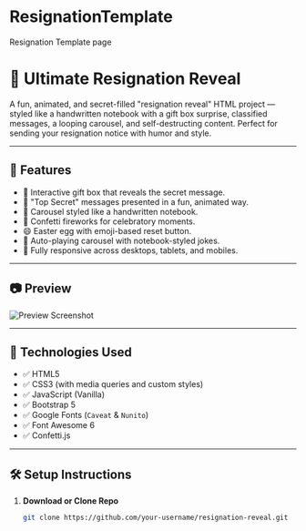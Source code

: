 # ResignationTemplate
Resignation Template page

# 🎁 Ultimate Resignation Reveal

A fun, animated, and secret-filled "resignation reveal" HTML project — styled like a handwritten notebook with a gift box surprise, classified messages, a looping carousel, and self-destructing content. Perfect for sending your resignation notice with humor and style.

---

## 🎯 Features

- 🎁 Interactive gift box that reveals the secret message.
- 🤫 "Top Secret" messages presented in a fun, animated way.
- 📒 Carousel styled like a handwritten notebook.
- 🎉 Confetti fireworks for celebratory moments.
- 😄 Easter egg with emoji-based reset button.
- 🔁 Auto-playing carousel with notebook-styled jokes.
- 📱 Fully responsive across desktops, tablets, and mobiles.

---

## 📷 Preview

![Preview Screenshot](https://via.placeholder.com/800x400?text=Demo+Screenshot)

---

## 🚀 Technologies Used

- ✅ HTML5
- ✅ CSS3 (with media queries and custom styles)
- ✅ JavaScript (Vanilla)
- ✅ Bootstrap 5
- ✅ Google Fonts (`Caveat` & `Nunito`)
- ✅ Font Awesome 6
- ✅ Confetti.js

---

## 🛠️ Setup Instructions

1. **Download or Clone Repo**
   ```bash
   git clone https://github.com/your-username/resignation-reveal.git

